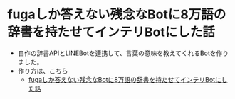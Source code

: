 # fugaしか答えない残念なBotに8万語の辞書を持たせてインテリBotにした話

- 自作の辞書APIとLINEBotを連携して、言葉の意味を教えてくれるBotを作りました。
- 作り方は、こちら
  - [fugaしか答えない残念なBotに8万語の辞書を持たせてインテリBotにした話](https://qiita.com/zgw426/items/5e9d9ed7c40d976d3055)

